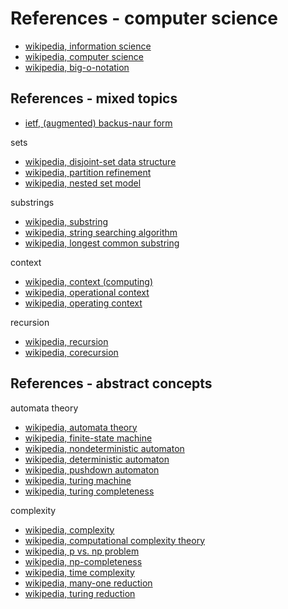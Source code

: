 
<!-- ======================================================================= -->
# References - computer science

* [wikipedia, information science](https://en.wikipedia.org/wiki/Information_science)
* [wikipedia, computer science](https://en.wikipedia.org/wiki/Computer_science)
* [wikipedia, big-o-notation](https://en.wikipedia.org/wiki/Big_O_notation)

<!-- ======================================================================= -->
## References - mixed topics

* [ietf, (augmented) backus-naur form](https://tools.ietf.org/html/rfc5234)

sets

* [wikipedia, disjoint-set data structure](https://en.wikipedia.org/wiki/Disjoint-set_data_structure)
* [wikipedia, partition refinement](https://en.wikipedia.org/wiki/Partition_refinement)
* [wikipedia, nested set model](https://en.wikipedia.org/wiki/Nested_set_model)

substrings

* [wikipedia, substring](https://en.wikipedia.org/wiki/Substring)
* [wikipedia, string searching algorithm](https://en.wikipedia.org/wiki/String_searching_algorithm)
* [wikipedia, longest common substring](https://en.wikipedia.org/wiki/Longest_common_substring_problem)

context

* [wikipedia, context (computing)](https://en.wikipedia.org/wiki/Context_%28computing%29)
* [wikipedia, operational context](https://en.wikipedia.org/wiki/Operational_context)
* [wikipedia, operating context](https://en.wikipedia.org/wiki/Operating_context)

recursion

* [wikipedia, recursion](https://en.wikipedia.org/wiki/Recursion_%28computer_science%29)
* [wikipedia, corecursion](https://en.wikipedia.org/wiki/Corecursion)

<!-- ======================================================================= -->
## References - abstract concepts

automata theory

* [wikipedia, automata theory](https://en.wikipedia.org/wiki/Automata_theory)
* [wikipedia, finite-state machine](https://en.wikipedia.org/wiki/Finite-state_machine)
* [wikipedia, nondeterministic automaton](https://en.wikipedia.org/wiki/Nondeterministic_finite_automaton)
* [wikipedia, deterministic automaton](https://en.wikipedia.org/wiki/Deterministic_finite_automaton)
* [wikipedia, pushdown automaton](https://en.wikipedia.org/wiki/Pushdown_automaton)
* [wikipedia, turing machine](https://en.wikipedia.org/wiki/Turing_machine)
* [wikipedia, turing completeness](https://en.wikipedia.org/wiki/Turing_completeness)

complexity

* [wikipedia, complexity](https://en.wikipedia.org/wiki/Complexity)
* [wikipedia, computational complexity theory](https://en.wikipedia.org/wiki/Computational_complexity_theory)
* [wikipedia, p vs. np problem](https://en.wikipedia.org/wiki/P_versus_NP_problem)
* [wikipedia, np-completeness](https://en.wikipedia.org/wiki/NP-completeness)
* [wikipedia, time complexity](https://en.wikipedia.org/wiki/Time_complexity)
* [wikipedia, many-one reduction](https://en.wikipedia.org/wiki/Many-one_reduction)
* [wikipedia, turing reduction](https://en.wikipedia.org/wiki/Turing_reduction)

